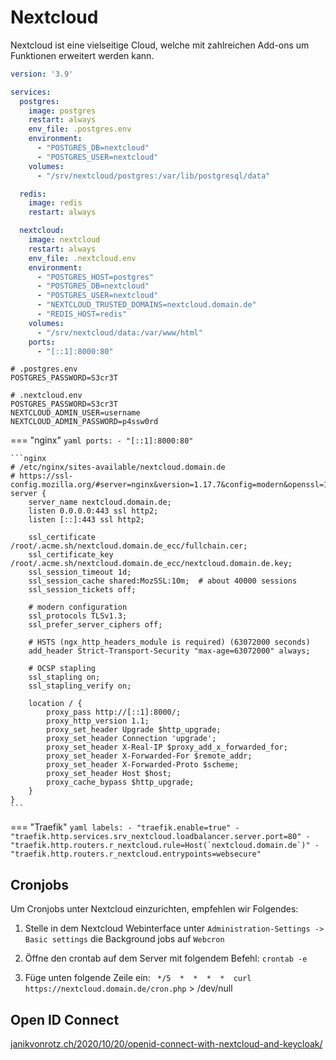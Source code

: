# Nextcloud

Nextcloud ist eine vielseitige Cloud, welche mit zahlreichen Add-ons um Funktionen erweitert werden kann.

```yaml
version: '3.9'

services:
  postgres:
    image: postgres
    restart: always
    env_file: .postgres.env
    environment:
      - "POSTGRES_DB=nextcloud"
      - "POSTGRES_USER=nextcloud"
    volumes:
      - "/srv/nextcloud/postgres:/var/lib/postgresql/data"

  redis:
    image: redis
    restart: always

  nextcloud:
    image: nextcloud
    restart: always
    env_file: .nextcloud.env
    environment:
      - "POSTGRES_HOST=postgres"
      - "POSTGRES_DB=nextcloud"
      - "POSTGRES_USER=nextcloud"
      - "NEXTCLOUD_TRUSTED_DOMAINS=nextcloud.domain.de"
      - "REDIS_HOST=redis"
    volumes:
      - "/srv/nextcloud/data:/var/www/html"
    ports:
      - "[::1]:8000:80"
```

```shell
# .postgres.env
POSTGRES_PASSWORD=S3cr3T
```

```shell
# .nextcloud.env
POSTGRES_PASSWORD=S3cr3T
NEXTCLOUD_ADMIN_USER=username
NEXTCLOUD_ADMIN_PASSWORD=p4ssw0rd
```

=== "nginx"
    ```yaml
        ports:
          - "[::1]:8000:80"
    ```

    ```nginx
    # /etc/nginx/sites-available/nextcloud.domain.de
    # https://ssl-config.mozilla.org/#server=nginx&version=1.17.7&config=modern&openssl=1.1.1d&guideline=5.6
    server {
        server_name nextcloud.domain.de;
        listen 0.0.0.0:443 ssl http2;
        listen [::]:443 ssl http2;

        ssl_certificate /root/.acme.sh/nextcloud.domain.de_ecc/fullchain.cer;
        ssl_certificate_key /root/.acme.sh/nextcloud.domain.de_ecc/nextcloud.domain.de.key;
        ssl_session_timeout 1d;
        ssl_session_cache shared:MozSSL:10m;  # about 40000 sessions
        ssl_session_tickets off;

        # modern configuration
        ssl_protocols TLSv1.3;
        ssl_prefer_server_ciphers off;

        # HSTS (ngx_http_headers_module is required) (63072000 seconds)
        add_header Strict-Transport-Security "max-age=63072000" always;

        # OCSP stapling
        ssl_stapling on;
        ssl_stapling_verify on;

        location / {
            proxy_pass http://[::1]:8000/;
            proxy_http_version 1.1;
            proxy_set_header Upgrade $http_upgrade;
            proxy_set_header Connection 'upgrade';
            proxy_set_header X-Real-IP $proxy_add_x_forwarded_for;
            proxy_set_header X-Forwarded-For $remote_addr;
            proxy_set_header X-Forwarded-Proto $scheme;
            proxy_set_header Host $host;
            proxy_cache_bypass $http_upgrade;
        }
    }
    ```

=== "Traefik"
    ```yaml
        labels:
          - "traefik.enable=true"
          - "traefik.http.services.srv_nextcloud.loadbalancer.server.port=80"
          - "traefik.http.routers.r_nextcloud.rule=Host(`nextcloud.domain.de`)"
          - "traefik.http.routers.r_nextcloud.entrypoints=websecure"
    ```

## Cronjobs
Um Cronjobs unter Nextcloud einzurichten, empfehlen wir Folgendes:

1. Stelle in dem Nextcloud Webinterface unter `Administration-Settings -> Basic settings` die Background jobs auf `Webcron` 

2. Öffne den crontab auf dem Server mit folgendem Befehl: `crontab -e`

3. Füge unten folgende Zeile ein: ` */5  *  *  *  *  curl https://nextcloud.domain.de/cron.php` > /dev/null

## Open ID Connect
[janikvonrotz.ch/2020/10/20/openid-connect-with-nextcloud-and-keycloak/](https://janikvonrotz.ch/2020/10/20/openid-connect-with-nextcloud-and-keycloak/)
